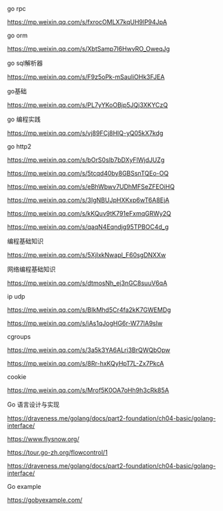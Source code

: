 go rpc

https://mp.weixin.qq.com/s/fxrocOMLX7kqUH9lP94JpA

go orm

https://mp.weixin.qq.com/s/XbtSamp7I6HwvRO_OweqJg

go sql解析器

https://mp.weixin.qq.com/s/F9z5oPk-mSauliOHk3FJEA

go基础

https://mp.weixin.qq.com/s/PL7yYKoOBjp5JQj3XKYCzQ

go 编程实践

https://mp.weixin.qq.com/s/vj89FCj8HlQ-yQ05kX7kdg

go http2

https://mp.weixin.qq.com/s/bOrS0slb7bDXyFlWjdJUZg

https://mp.weixin.qq.com/s/5tcqd40by8GBSsnTQEo-OQ

https://mp.weixin.qq.com/s/eBhWbwv7UDhMFSeZFEOiHQ

https://mp.weixin.qq.com/s/3IgNBUJpHXKxp6wT6A8EjA

https://mp.weixin.qq.com/s/kKQuv9tK791eFxmqGRWy2Q

https://mp.weixin.qq.com/s/qaqN4Eqndjg95TPBOC4d_g

编程基础知识

https://mp.weixin.qq.com/s/5XjlxkNwapl_F60sgDNXXw

网络编程基础知识

https://mp.weixin.qq.com/s/dtmosNh_ej3nGC8suuV6qA

ip udp

https://mp.weixin.qq.com/s/BIkMhd5Cr4fa2kK7GWEMDg

https://mp.weixin.qq.com/s/iAs1qJogHG6r-W77lA9sIw



cgroups

https://mp.weixin.qq.com/s/3a5k3YA6ALri3BrQWQbOpw

https://mp.weixin.qq.com/s/8Rr-hxKQyHpT7L-Zx7PkcA



cookie

https://mp.weixin.qq.com/s/Mrof5K0OA7oHh9h3cRk85A

Go 语言设计与实现

https://draveness.me/golang/docs/part2-foundation/ch04-basic/golang-interface/



https://www.flysnow.org/



https://tour.go-zh.org/flowcontrol/1



https://draveness.me/golang/docs/part2-foundation/ch04-basic/golang-interface/



Go example

https://gobyexample.com/